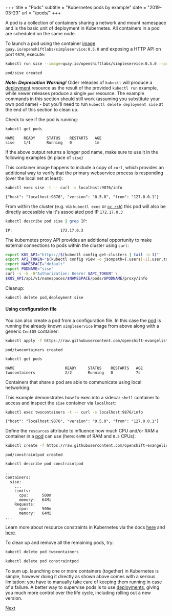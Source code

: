 +++
title = "Pods"
subtitle = "Kubernetes pods by example"
date = "2019-03-23"
url = "/pods/"
+++

A pod is a collection of containers sharing a network and mount namespace
and is the basic unit of deployment in Kubernetes. All containers in a pod
are scheduled on the same node.

To launch a pod using the container [image](https://quay.io/repository/openshiftlabs/simpleservice/)
`quay.io/openshiftlabs/simpleservice:0.5.0` and exposing a HTTP API on port `9876`, execute:

```bash
kubectl run sise --image=quay.io/openshiftlabs/simpleservice:0.5.0 --port=9876
```
```cat
pod/sise created
```

***Note: Deprecation Warning!***
Older releases of `kubectl` will produce a [deployment](/deployments/) resource as the result of the provided `kubectl run` example, while newer releases produce a single `pod` resource.  The example commands in this section should still work (assuming you substitute your own pod name) - but you'll need to run `kubectl delete deployment sise` at the end of this section to clean up.

Check to see if the pod is running:

```bash
kubectl get pods
```
```cat
NAME    READY     STATUS    RESTARTS   AGE
sise    1/1       Running   0          1m
```

If the above output returns a longer pod name, make sure to use it in the following examples (in place of `sise`)

This container image happens to include a copy of `curl`, which provides an additional way to verify that the primary webservice process is responding (over the local net at least):

```bash
kubectl exec sise -t -- curl -s localhost:9876/info
```
```cat
{"host": "localhost:9876", "version": "0.5.0", "from": "127.0.0.1"}
```

From within the cluster (e.g. via `kubectl exec` or [`oc rsh`](https://docs.openshift.com/container-platform/latest/cli_reference/openshift_cli/developer-cli-commands.html#rsh)) this pod will also be directly accessible via it's associated pod IP `172.17.0.3`

```bash
kubectl describe pod sise | grep IP:
```
```cat
IP:                     172.17.0.3
```

The kubernetes proxy API provides an additional opportunity to make external connections to pods within the cluster using `curl`:
```bash
export K8S_API="https://$(kubectl config get-clusters | tail -n 1)"
export API_TOKEN="$(kubectl config view -o jsonpath={.users[-1].user.token})"
export NAMESPACE="default"
export PODNAME="sise"
curl -s -k -H"Authorization: Bearer $API_TOKEN" \
$K8S_API/api/v1/namespaces/$NAMESPACE/pods/$PODNAME/proxy/info
```

Cleanup:
```bash
kubectl delete pod,deployment sise
```

#### Using configuration file

You can also create a pod from a configuration file.
In this case the [pod](https://github.com/openshift-evangelists/kbe/blob/main/specs/pods/pod.yaml) is
running the already known `simpleservice` image from above along with
a generic `CentOS` container:

```bash
kubectl apply -f https://raw.githubusercontent.com/openshift-evangelists/kbe/main/specs/pods/pod.yaml
```
```cat
pod/twocontainers created
```

```bash
kubectl get pods
```
```cat
NAME                      READY     STATUS    RESTARTS   AGE
twocontainers             2/2       Running   0          7s
```

Containers that share a pod are able to communicate using local networking. 

This example demonstrates how to exec into a sidecar `shell` container to access and inspect the `sise` container via `localhost`:

```bash
kubectl exec twocontainers -t -- curl -s localhost:9876/info
```
```cat
{"host": "localhost:9876", "version": "0.5.0", "from": "127.0.0.1"}
```

Define the `resources` attribute to influence how much CPU and/or RAM a
container in a [pod](https://github.com/openshift-evangelists/kbe/blob/main/specs/pods/constraint-pod.yaml) can use (here: `64MB` of RAM and `0.5` CPUs):

```bash
kubectl create -f https://raw.githubusercontent.com/openshift-evangelists/kbe/main/specs/pods/constraint-pod.yaml
```
```cat
pod/constraintpod created
```

```bash
kubectl describe pod constraintpod
```
```cat
...
Containers:
  sise:
    ...
    Limits:
      cpu:      500m
      memory:   64Mi
    Requests:
      cpu:      500m
      memory:   64Mi
...
```

Learn more about resource constraints in Kubernetes via the docs [here](https://kubernetes.io/docs/tasks/configure-pod-container/assign-cpu-ram-container/)
and [here](https://kubernetes.io/docs/concepts/configuration/manage-compute-resources-container/).

To clean up and remove all the remaining pods, try:

```bash
kubectl delete pod twocontainers
```
```bash
kubectl delete pod constraintpod
```

To sum up, launching one or more containers (together) in Kubernetes is simple,
however doing it directly as shown above comes with a serious limitation: you have to
manually take care of keeping them running in case of a failure. A better way
to supervise pods is to use [deployments](/deployments), giving you much more control over the life cycle, including rolling out a new version.

[Next](/labels)
